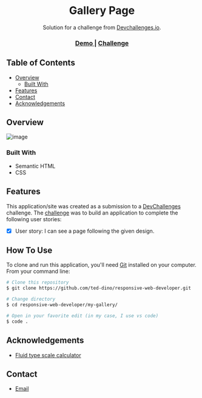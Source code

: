 <h1 align="center">Gallery Page</h1>

<div align="center">
   Solution for a challenge from  <a href="http://devchallenges.io" target="_blank">Devchallenges.io</a>.
</div>

<div align="center">
  <h3>
    <a href="https://ted-dino.github.io/responsive-web-developer/my-gallery/">
      Demo
    </a>
    <span> 
    <span> | </span>
    <a href="https://devchallenges.io/challenges/gcbWLxG6wdennelX7b8I">
      Challenge
    </a>
  </h3>
</div>
   
## Table of Contents

- [Overview](#overview)
  - [Built With](#built-with)
- [Features](#features)
- [Contact](#contact)
- [Acknowledgements](#acknowledgements)

## Overview

![image](https://user-images.githubusercontent.com/84649871/147812924-509818b0-bf9e-405a-93bb-f3f7b3d35aa9.png)

### Built With

- Semantic HTML
- CSS
   
## Features

This application/site was created as a submission to a [DevChallenges](https://devchallenges.io/challenges) challenge. The [challenge](https://devchallenges.io/challenges/TtUjDt19eIHxNQ4n5jps) was to build an application to complete the following user stories:

- [x] User story:  I can see a page following the given design.

## How To Use

To clone and run this application, you'll need [Git](https://git-scm.com) installed on your computer. From your command line:

```bash
# Clone this repository
$ git clone https://github.com/ted-dino/responsive-web-developer.git

# Change directory
$ cd responsive-web-developer/my-gallery/

# Open in your favorite edit (in my case, I use vs code)
$ code .
```
 ## Acknowledgements

- [Fluid type scale calculator](https://utopia.fyi/type/calculator)  
   
## Contact

- <a href="mailto:ted23@tutanota.com">Email</a>

